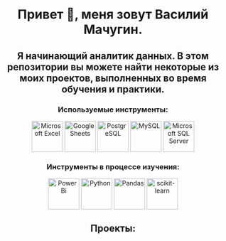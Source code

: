 <h1 align="center">Привет 👋, меня зовут Василий Мачугин.</h1>
<h2 align="center">Я начинающий аналитик данных. В этом репозитории вы можете найти некоторые из моих проектов, выполненных во время обучения и практики.</h2>
<h3 align="center">Используемые инструменты:</h3>
<p align="center">
<a href="https://www.microsoft.com/en-us/microsoft-365/excel" target="blank"><img align="center" src="https://github.com/ma4ugin/portfolio/blob/main/icons/msexcel.svg" alt="Microsoft Excel" style="height: 5em; width: 5em;"/></a>
<a href="https://sheets.google.com/" target="blank"><img align="center" src="https://github.com/ma4ugin/portfolio/blob/main/icons/googlesheets.svg" alt="Google Sheets" style="height: 5em; width: 5em;"/></a>
<a href="https://www.postgresql.org/" target="blank"><img align="center" src="https://github.com/ma4ugin/portfolio/blob/main/icons/postgresql.svg" alt="PostgreSQL" style="height: 5em; width: 5em;"/></a>
<a href="https://www.mysql.com/" target="blank"><img align="center" src="https://github.com/ma4ugin/portfolio/blob/main/icons/mysql.svg" alt="MySQL" style="height: 5em; width: 5em;"/></a>
<a href="https://www.microsoft.com/en-us/sql-server" target="blank"><img align="center" src="https://github.com/ma4ugin/portfolio/blob/main/icons/microsoftsqlserver.svg" alt="Microsoft SQL Server" style="height: 5em; width: 5em;"/></a>
</p>

<h3 align="center">Инструменты в процессе изучения:</h3>
<p align="center">
<a href="https://powerbi.microsoft.com/en-us/" target="blank"><img align="center" src="https://github.com/ma4ugin/portfolio/blob/main/icons/powerbi.svg" alt="PowerBi" style="height: 5em; width: 5em;"/></a>
<a href="https://www.python.org/" target="blank"><img align="center" src="https://github.com/ma4ugin/portfolio/blob/main/icons/python.svg" alt="Python" style="height: 5em; width: 5em;"/></a>
<a href="https://pandas.pydata.org/" target="blank"><img align="center" src="https://github.com/ma4ugin/portfolio/blob/main/icons/pandas.svg" alt="Pandas" style="height: 5em; width: 5em;"/></a>
<a href="https://scikit-learn.org/" target="blank"><img align="center" src="https://github.com/ma4ugin/portfolio/blob/main/icons/scikitlearn.svg" alt="scikit-learn" style="height: 5em; width: 5em;"/></a>
</p>
<h2 align="center"></h2>

<h2 align="center">Проекты:</h2>
<p align="center">
<h3 align="center>Калькулятор юнит-экономики онлайн-школы</h3>
  ##Задачи
  
- Внести поправочные коэффициенты
- Сделать динамический перерасчёт студентов
- Просчитать сценарий, при котором планы маркетинга увеличатся на заданное значение </p>
